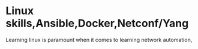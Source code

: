 # Linux skills,Ansible,Docker,Netconf/Yang 

Learning linux is paramount when it comes to learning network automation,
